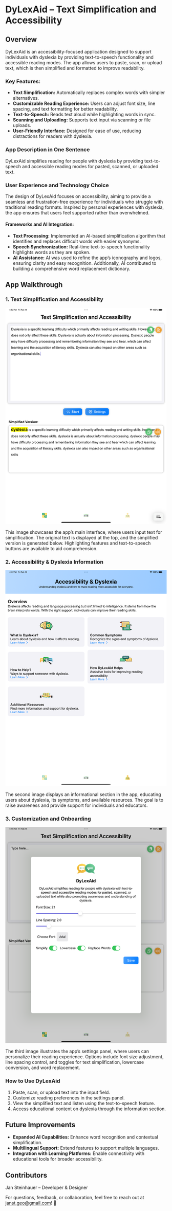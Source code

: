 # DyLexAid – Text Simplification and Accessibility  

## Overview  

DyLexAid is an accessibility-focused application designed to support individuals with dyslexia by providing text-to-speech functionality and accessible reading modes. The app allows users to paste, scan, or upload text, which is then simplified and formatted to improve readability.  

### **Key Features:**  
- **Text Simplification:** Automatically replaces complex words with simpler alternatives.  
- **Customizable Reading Experience:** Users can adjust font size, line spacing, and text formatting for better readability.  
- **Text-to-Speech:** Reads text aloud while highlighting words in sync.  
- **Scanning and Uploading:** Supports text input via scanning or file uploads.  
- **User-Friendly Interface:** Designed for ease of use, reducing distractions for readers with dyslexia.  

### **App Description in One Sentence**  
DyLexAid simplifies reading for people with dyslexia by providing text-to-speech and accessible reading modes for pasted, scanned, or uploaded text.  

### **User Experience and Technology Choice**  
The design of DyLexAid focuses on accessibility, aiming to provide a seamless and frustration-free experience for individuals who struggle with traditional reading formats. Inspired by personal experiences with dyslexia, the app ensures that users feel supported rather than overwhelmed.  

#### **Frameworks and AI Integration:**  
- **Text Processing:** Implemented an AI-based simplification algorithm that identifies and replaces difficult words with easier synonyms.  
- **Speech Synchronization:** Real-time text-to-speech functionality highlights words as they are spoken.  
- **AI Assistance:** AI was used to refine the app’s iconography and logos, ensuring clarity and easy recognition. Additionally, AI contributed to building a comprehensive word replacement dictionary.  

## **App Walkthrough**  

### **1. Text Simplification and Accessibility**

![Text Simplification and Accessibility image](DyLexAid%20Pictures/Accessible_Text_DyLexAid.png)

This image showcases the app’s main interface, where users input text for simplification. The original text is displayed at the top, and the simplified version is generated below. Highlighting features and text-to-speech buttons are available to aid comprehension.  

### **2. Accessibility & Dyslexia Information**

![Accessibility & Dyslexia Information](DyLexAid%20Pictures/Information_DyLexAid.png)

The second image displays an informational section in the app, educating users about dyslexia, its symptoms, and available resources. The goal is to raise awareness and provide support for individuals and educators.  

### **3. Customization and Onboarding**

![Accessibility & Dyslexia Information](DyLexAid%20Pictures/Onboarding_DyLexAid.png)
  
The third image illustrates the app’s settings panel, where users can personalize their reading experience. Options include font size adjustment, line spacing control, and toggles for text simplification, lowercase conversion, and word replacement.  

### **How to Use DyLexAid**  
1. Paste, scan, or upload text into the input field.  
2. Customize reading preferences in the settings panel.  
3. View the simplified text and listen using the text-to-speech feature.  
4. Access educational content on dyslexia through the information section.  

## **Future Improvements**  
- **Expanded AI Capabilities:** Enhance word recognition and contextual simplification.  
- **Multilingual Support:** Extend features to support multiple languages.  
- **Integration with Learning Platforms:** Enable connectivity with educational tools for broader accessibility.  

## **Contributors**  
Jan Steinhauer – Developer & Designer  

For questions, feedback, or collaboration, feel free to reach out at janst.geo@gmail.com! 🚀  
